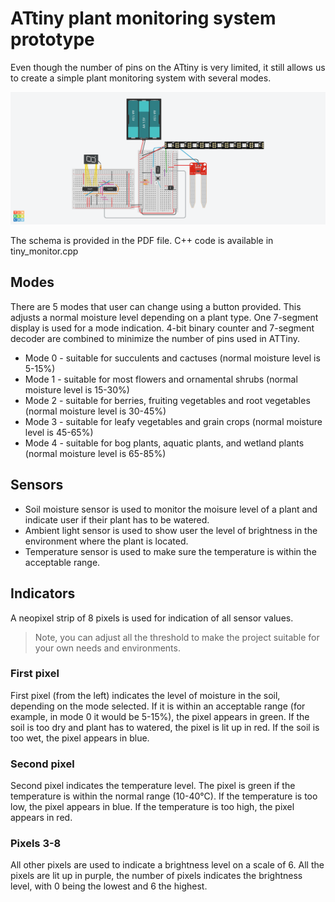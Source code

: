 # ATtiny plant monitoring system prototype
Even though the number of pins on the ATtiny is very limited, it still allows us to create a simple plant monitoring system with several modes.

![circuit](plant_monitoring.png)

The schema is provided in the PDF file. C++ code is available in tiny_monitor.cpp
## Modes
There are 5 modes that user can change using a button provided. This adjusts a normal moisture level depending on a plant type. 
One 7-segment display is used for a mode indication. 
4-bit binary counter and 7-segment decoder are combined to minimize the number of pins used in ATTiny.
* Mode 0 - suitable for succulents and cactuses (normal moisture level is 5-15%)
* Mode 1 - suitable for most flowers and ornamental shrubs (normal moisture level is 15-30%)
* Mode 2 - suitable for berries, fruiting vegetables and root vegetables (normal moisture level is 30-45%)
* Mode 3 - suitable for leafy vegetables and grain crops (normal moisture level is 45-65%)
* Mode 4 - suitable for bog plants, aquatic plants, and wetland plants (normal moisture level is 65-85%)

## Sensors
* Soil moisture sensor is used to monitor the moisure level of a plant and indicate user if their plant has to be watered.
* Ambient light sensor is used to show user the level of brightness in the environment where the plant is located.
* Temperature sensor is used to make sure the temperature is within the acceptable range.

## Indicators
A neopixel strip of 8 pixels is used for indication of all sensor values.
> Note, you can adjust all the threshold to make the project suitable for your own needs and environments.
### First pixel
First pixel (from the left) indicates the level of moisture in the soil, depending on the mode selected.
If it is within an acceptable range (for example, in mode 0 it would be 5-15%), the pixel appears in green.
If the soil is too dry and plant has to watered, the pixel is lit up in red.
If the soil is too wet, the pixel appears in blue.
### Second pixel
Second pixel indicates the temperature level. The pixel is green if the temperature is within the normal range (10-40°C).
If the temperature is too low, the pixel appears in blue.
If the temperature is too high, the pixel appears in red.
### Pixels 3-8
All other pixels are used to indicate a brightness level on a scale of 6. All the pixels are lit up in purple, the number of pixels indicates the brightness level, with 0 being the lowest and 6 the highest.
